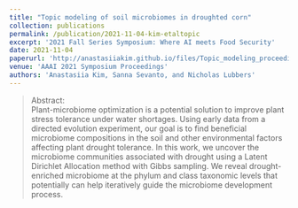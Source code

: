 ```yaml
---
title: "Topic modeling of soil microbiomes in droughted corn"
collection: publications
permalink: /publication/2021-11-04-kim-etaltopic
excerpt: '2021 Fall Series Symposium: Where AI meets Food Security' 
date: 2021-11-04
paperurl: 'http://anastasiiakim.github.io/files/Topic_modeling_proceeding.pdf'
venue: 'AAAI 2021 Symposium Proceedings'
authors: 'Anastasiia Kim, Sanna Sevanto, and Nicholas Lubbers'
---
```


>Abstract: <br/> Plant-microbiome optimization is a potential solution to improve plant stress tolerance under water shortages. Using early data from a directed evolution experiment, our goal is to find beneficial microbiome compositions in the soil and other environmental factors affecting plant drought tolerance. In this work, we uncover the microbiome communities associated with drought using a Latent Dirichlet Allocation
method with Gibbs sampling. We reveal drought-enriched microbiome at the phylum and class taxonomic levels that potentially can help iteratively guide the microbiome development process.
